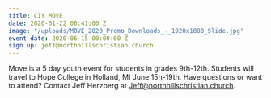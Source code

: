 ```yaml
---
title: CIY MOVE
date: 2020-01-22 06:41:00 Z
image: "/uploads/MOVE_2020_Promo_Downloads_-_1920x1080_Slide.jpg"
event date: 2020-06-15 00:00:00 Z
sign up: jeff@northhillschristian.church
---
```


Move is a 5 day youth event for students in grades 9th-12th. Students will travel to Hope College in Holland, MI June 15h-19th. Have questions or want to attend? Contact Jeff Herzberg at Jeff@northhillschristian.church.